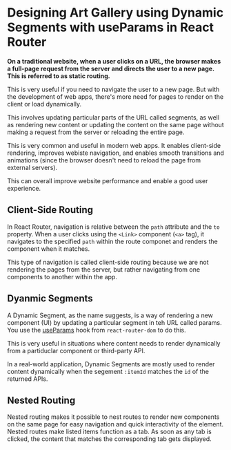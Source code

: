 # Designing Art Gallery using Dynamic Segments with useParams in React Router

**On a traditional website, when a user clicks on a URL, the browser makes a full-page request from the server and directs the user to a new page. This is referred to as static routing.**

This is very useful if you need to navigate the user to a new page. But with the development of web apps, there's more need for pages to render on the client or load dynamically.

This involves updating particular parts of the URL called segments, as well as rendering new content or updating the content on the same page without making a request from the server or reloading the entire page.

This is very common and useful in modern web apps. It enables client-side rendering, improves webiste navigation, and enables smooth transitions and animations (since the browser doesn't need to reload the page from external servers).

This can overall improve website performance and enable a good user experience.

## Client-Side Routing

In React Router, navigation is relative between the `path` attribute and the `to` property. When a user clicks using the `<Link>` component (`<a>` tag), it navigates to the specified `path` within the route componet and renders the component when it matches.

This type of navigation is called client-side routing because we are not rendering the pages from the server, but rather navigating from one components to another within the app.

## Dyanmic Segments

A Dynamic Segment, as the name suggests, is a way of rendering a new component (UI) by updating a particular segment in teh URL called params. You use the [useParams](https://reactrouter.com/en/main/hooks/use-params) hook from `react-router-dom` to do this.

This is very useful in situations where content needs to render dynamically from a partiduclar component or third-party API.

In a real-world application, Dynamic Segments are mostly used to render content dynamically when the segement `:itemId` matches the `id` of the returned APIs.

## Nested Routing

Nested routing makes it possible to nest routes to render new components on the same page for easy navigation and quick interactivity of the element. Nested routes make listed items function as a tab. As soon as any tab is clicked, the content that matches the corresponding tab gets displayed.
